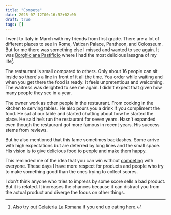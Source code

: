 ```yaml
---
title: "Compete"
date: 2025-07-12T00:16:52+02:00
draft: true
tags: [] 
---
```


I went to Italy in March with my friends from first grade.
There are a lot of different places to see in Rome, Vatican Palace, Pantheon, and Colosseum.
But for me there was something else I missed and wanted to see again.
It was [Borghiciana Pastificio](https://maps.app.goo.gl/WYi3bWYaKYAiWC5N7) where I had the most delicious lasagna of my life[^gelato].

The restaurant is small compared to others.
Only about 16 people can sit inside so there's a line in front of it all the time.
You order while waiting and when you get there the food is ready.
It feels unpretentious and welcoming.
The waitress was delighted to see me again.
I didn't expect that given how many people they see in a year.

The owner work as other people in the restaurant.
From cooking in the kitchen to serving tables.
He also pours you a drink if you compliment the food.
He sat at our table and started chatting about how he started the place.
He said he’s run the restaurant for seven years.
Hasn't expanded even though the restaurant got more famous in recent years.
His success stems from reviews.

But he also mentioned that this fame sometimes backlashes.
Some arrive with high expectations but are deterred by long lines and the small space.
His vision is to give delicious food to people and make them happy.

This reminded me of the idea that you can win without [competing](https://world.hey.com/jason/an-alternative-to-competition-ff57f4bc) with everyone.
These days I have more respect for products and people who try to make something good than the ones trying to collect scores.

I don't think anyone who tries to impress by some score sells a bad product.
But it is related. It increases the chances because it can distract you from the actual product and diverge the focus on other things.

[^gelato]: Also try out [Gelateria La Romana](https://maps.app.goo.gl/FKEbRmEcpfhv9NCd8) if you end up eating here.
